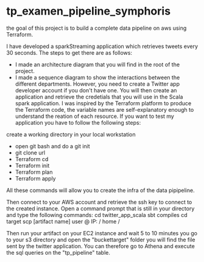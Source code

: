 # tp_examen_pipeline_symphoris


the goal of this project is to build a complete data pipeline on aws using Terraform.

I have developed a sparkStreaming application which retrieves tweets every 30 seconds.
The steps to get there are as follows:

- I made an architecture diagram that you will find in the root of the project.
- I made a sequence diagram to show the interactions between the different departments.
However, you need to create a Twitter app developer account if you don't have one. You will then create an application and retrieve the credetials that you will use in the Scala spark application.
I was inspired by the Terraform platform to produce the Terraform code, the variable names are self-explanatory enough to understand the reation of each resource.
If you want to test my application you have to follow the following steps:

create a working directory in your local workstation
- open git bash and do a git init
- git clone url
- Terraform cd
- Terraform init
- Terraform plan
- Terraform apply


All these commands will allow you to create the infra of the data pipipeline.

Then connect to your AWS account and retrieve the ssh key to connect to the created instance. Open a command prompt that is still in your directory and type the following commands:
cd twitter_app_scala
sbt compiles
cd target
scp [artifact name] user @ IP: / home /

Then run your artifact on your EC2 instance and wait 5 to 10 minutes you go to your s3 directory and open the "buckettarget" folder you will find the file sent by the twitter application. You can therefore go to Athena and execute the sql queries on the "tp_pipeline" table.
